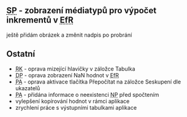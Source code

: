 ﻿---
categories: [fenix]
layout: fenix
---
## <abbr title="Strategický plán">SP</abbr> - zobrazení médiatypů pro výpočet inkrementů v <abbr title="Efektivní reach">EfR</abbr>
ještě přidám obrázek a změnit nadpis po probrání

## Ostatní
<ul>
	<li><abbr title="Reachové křivky">RK</abbr> - oprava mizející hlavičky v záložce Tabulka</li>
	<li><abbr title="Detailní plán">DP</abbr> - oprava zobrazení NaN hodnot v <abbr title="Efektivní reach">EfR</abbr></li>
	<li><abbr title="Postanalýza">PA</abbr> - oprava aktivace tlačítka Přepočítat na záložce Seskupení dle ukazatelů</li>
	<li><abbr title="Postanalýza">PA</abbr> - přidána informace o neexistenci <abbr title="Nákupní podmínky">NP</abbr> před spočtením</li>
	<li>vylepšení kopírování hodnot v rámci aplikace</li>
	<li>zrychlení práce s výstupními tabulkami aplikace</li>
</ul>
